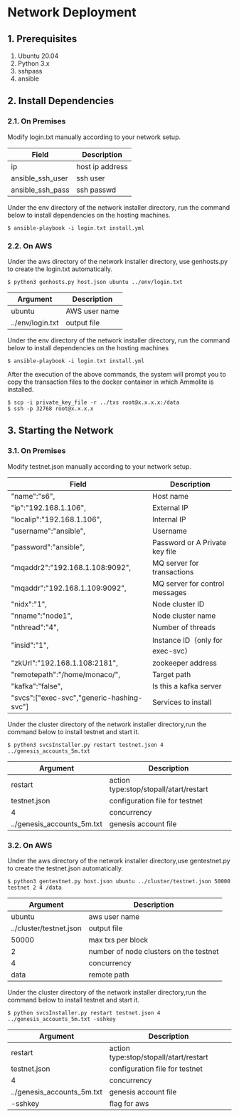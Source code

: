 # Network Deployment

## 1. Prerequisites

1. Ubuntu 20.04
2. Python 3.x
3. sshpass
4. ansible

## 2. Install Dependencies

### 2.1. On Premises

Modify login.txt manually according to your network setup.

| Field            | Description     |
| ---------------- | --------------- |
| ip               | host ip address |
| ansible_ssh_user | ssh user        |
| ansible_ssh_pass | ssh passwd      |

Under the env directory of the network installer directory, run the command below to install dependencies on the hosting machines.

```shell
$ ansible-playbook -i login.txt install.yml
```

### 2.2. On AWS

Under the aws directory of the network installer directory, use genhosts.py to create the login.txt automatically.

```shell
$ python3 genhosts.py host.json ubuntu ../env/login.txt
```

| Argument         | Description   |
| ---------------- | ------------- |
| ubuntu           | AWS user name |
| ../env/login.txt | output file   |

Under the env directory of the network installer directory, run the command below to install dependencies on the hosting machines

```shell
$ ansible-playbook -i login.txt install.yml
```

After the execution of the above commands, the system will prompt you to copy the transaction files to the docker container in which Ammolite is installed.

```shell
$ scp -i private_key_file -r ../txs root@x.x.x.x:/data
$ ssh -p 32768 root@x.x.x.x
```

## 3. Starting the Network

### 3.1. On Premises

Modify testnet.json manually according to your network setup.

|Field| Description  |
|---|---|
|"name":"s6",						|Host name|
|"ip":"192.168.1.106",				|External IP|
|"localip":"192.168.1.106",			|Internal IP|
|"username":"ansible",				|Username|
|"password":"ansible",				|Password or A Private key file|
|"mqaddr2":"192.168.1.108:9092",	|MQ server for transactions|
|"mqaddr":"192.168.1.109:9092",		|MQ server for control messages|
|"nidx":"1",						|Node cluster ID|
|"nname":"node1",					|Node cluster name|
|"nthread":"4",						|Number of threads|
|"insid":"1",						|Instance ID（only for exec-svc）|
|"zkUrl":"192.168.1.108:2181",		|zookeeper address|
|"remotepath":"/home/monaco/",		|Target path|
|"kafka":"false",					|Is this a kafka server|
|"svcs":["exec-svc","generic-hashing-svc"] |Services to install|

Under the cluster directory of the network installer directory,run the command below to install testnet and start it.

```shell
$ python3 svcsInstaller.py restart testnet.json 4 ../genesis_accounts_5m.txt
```

| Argument                   | Description                            |
| -------------------------- | -------------------------------------- |
| restart                    | action type:stop/stopall/atart/restart |
| testnet.json               | configuration file for testnet         |
| 4                          | concurrency                            |
| ../genesis_accounts_5m.txt | genesis account file                   |

### 3.2. On AWS

Under the aws directory of the network installer directory,use gentestnet.py to create the testnet.json automatically.

```shell
$ python3 gentestnet.py host.json ubuntu ../cluster/testnet.json 50000 testnet 2 4 /data
```

|Argument| Description|
|---|---|
|ubuntu                     |aws user name|
|../cluster/testnet.json    |output file|
|50000                      |max txs per block|
|2                          |number of node clusters on the testnet|
|4                          |concurrency|
|data                       |remote path|

Under the cluster directory of the network installer directory,run the command below to install testnet and start it.

```shell
$ python svcsInstaller.py restart testnet.json 4 ../genesis_accounts_5m.txt -sshkey
```

| Argument                   | Description                            |
| -------------------------- | -------------------------------------- |
| restart                    | action type:stop/stopall/atart/restart |
| testnet.json               | configuration file for testnet         |
| 4                          | concurrency                            |
| ../genesis_accounts_5m.txt | genesis account file                   |
| -sshkey                    | flag for aws                           |

